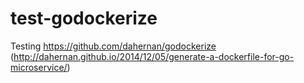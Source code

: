 # test-godockerize
Testing https://github.com/dahernan/godockerize (http://dahernan.github.io/2014/12/05/generate-a-dockerfile-for-go-microservice/)
